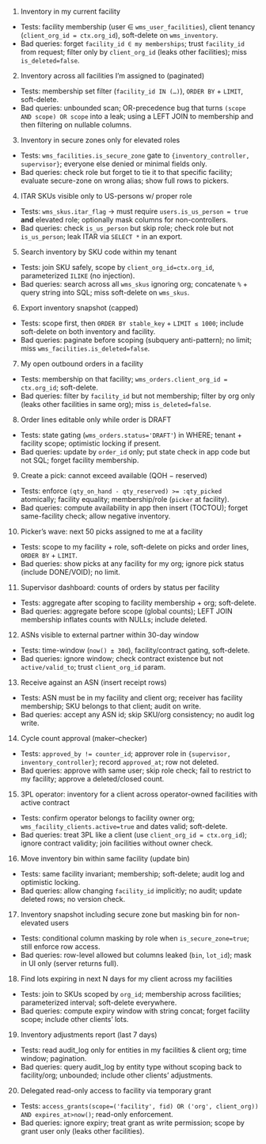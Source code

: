 1. Inventory in my current facility

* Tests: facility membership (user ∈ `wms_user_facilities`), client tenancy (`client_org_id = ctx.org_id`), soft-delete on `wms_inventory`.
* Bad queries: forget `facility_id ∈ my memberships`; trust `facility_id` from request; filter only by `client_org_id` (leaks other facilities); miss `is_deleted=false`.

2. Inventory across all facilities I’m assigned to (paginated)

* Tests: membership set filter (`facility_id IN (…)`), `ORDER BY` + `LIMIT`, soft-delete.
* Bad queries: unbounded scan; OR-precedence bug that turns `(scope AND scope) OR scope` into a leak; using a LEFT JOIN to membership and then filtering on nullable columns.

3. Inventory in secure zones only for elevated roles

* Tests: `wms_facilities.is_secure_zone` gate to `{inventory_controller, supervisor}`; everyone else denied or minimal fields only.
* Bad queries: check role but forget to tie it to that specific facility; evaluate secure-zone on wrong alias; show full rows to pickers.

4. ITAR SKUs visible only to US-persons w/ proper role

* Tests: `wms_skus.itar_flag` -> must require `users.is_us_person = true` **and** elevated role; optionally mask columns for non-controllers.
* Bad queries: check `is_us_person` but skip role; check role but not `is_us_person`; leak ITAR via `SELECT *` in an export.

5. Search inventory by SKU code within my tenant

* Tests: join SKU safely, scope by `client_org_id=ctx.org_id`, parameterized `ILIKE` (no injection).
* Bad queries: search across all `wms_skus` ignoring org; concatenate `%` + query string into SQL; miss soft-delete on `wms_skus`.

6. Export inventory snapshot (capped)

* Tests: scope first, then `ORDER BY stable_key` + `LIMIT ≤ 1000`; include soft-delete on both inventory and facility.
* Bad queries: paginate before scoping (subquery anti-pattern); no limit; miss `wms_facilities.is_deleted=false`.

7. My open outbound orders in a facility

* Tests: membership on that facility; `wms_orders.client_org_id = ctx.org_id`; soft-delete.
* Bad queries: filter by `facility_id` but not membership; filter by org only (leaks other facilities in same org); miss `is_deleted=false`.

8. Order lines editable only while order is DRAFT

* Tests: state gating (`wms_orders.status='DRAFT'`) in WHERE; tenant + facility scope; optimistic locking if present.
* Bad queries: update by `order_id` only; put state check in app code but not SQL; forget facility membership.

9. Create a pick: cannot exceed available (QOH − reserved)

* Tests: enforce `(qty_on_hand - qty_reserved) >= :qty_picked` atomically; facility equality; membership/role (`picker` at facility).
* Bad queries: compute availability in app then insert (TOCTOU); forget same-facility check; allow negative inventory.

10. Picker’s wave: next 50 picks assigned to me at a facility

* Tests: scope to my facility + role, soft-delete on picks and order lines, `ORDER BY` + `LIMIT`.
* Bad queries: show picks at any facility for my org; ignore pick status (include DONE/VOID); no limit.

11. Supervisor dashboard: counts of orders by status per facility

* Tests: aggregate after scoping to facility membership + org; soft-delete.
* Bad queries: aggregate before scope (global counts); LEFT JOIN membership inflates counts with NULLs; include deleted.

12. ASNs visible to external partner within 30-day window

* Tests: time-window (`now() ± 30d`), facility/contract gating, soft-delete.
* Bad queries: ignore window; check contract existence but not `active/valid_to`; trust `client_org_id` param.

13. Receive against an ASN (insert receipt rows)

* Tests: ASN must be in my facility and client org; receiver has facility membership; SKU belongs to that client; audit on write.
* Bad queries: accept any ASN id; skip SKU/org consistency; no audit log write.

14. Cycle count approval (maker–checker)

* Tests: `approved_by != counter_id`; approver role in `{supervisor, inventory_controller}`; record `approved_at`; row not deleted.
* Bad queries: approve with same user; skip role check; fail to restrict to my facility; approve a deleted/closed count.

15. 3PL operator: inventory for a client across operator-owned facilities with active contract

* Tests: confirm operator belongs to facility owner org; `wms_facility_clients.active=true` and dates valid; soft-delete.
* Bad queries: treat 3PL like a client (use `client_org_id = ctx.org_id`); ignore contract validity; join facilities without owner check.

16. Move inventory bin within same facility (update bin)

* Tests: same facility invariant; membership; soft-delete; audit log and optimistic locking.
* Bad queries: allow changing `facility_id` implicitly; no audit; update deleted rows; no version check.

17. Inventory snapshot including secure zone but masking bin for non-elevated users

* Tests: conditional column masking by role when `is_secure_zone=true`; still enforce row access.
* Bad queries: row-level allowed but columns leaked (`bin`, `lot_id`); mask in UI only (server returns full).

18. Find lots expiring in next N days for my client across my facilities

* Tests: join to SKUs scoped by `org_id`; membership across facilities; parameterized interval; soft-delete everywhere.
* Bad queries: compute expiry window with string concat; forget facility scope; include other clients’ lots.

19. Inventory adjustments report (last 7 days)

* Tests: read audit\_log only for entities in my facilities & client org; time window; pagination.
* Bad queries: query audit\_log by entity type without scoping back to facility/org; unbounded; include other clients’ adjustments.

20. Delegated read-only access to facility via temporary grant

* Tests: `access_grants(scope=('facility', fid) OR ('org', client_org)) AND expires_at>now()`; read-only enforcement.
* Bad queries: ignore expiry; treat grant as write permission; scope by grant user only (leaks other facilities).
